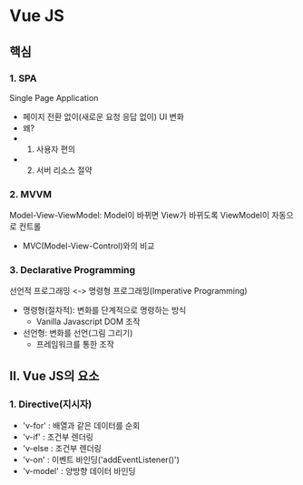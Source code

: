 # Vue JS

## 핵심

### 1. SPA

Single Page Application

- 페이지 전환 없이(새로운 요청 응답 없이) UI 변화
- 왜?
- 1. 사용자 편의
- 2. 서버 리소스 절약

### 2. MVVM

Model-View-ViewModel: Model이 바뀌면 View가 바뀌도록 ViewModel이 자동으로 컨트롤

- MVC(Model-View-Control)와의 비교

### 3. Declarative Programming

선언적 프로그래밍 <-> 명령형 프로그래밍(Imperative Programming)

- 명령형(절차적): 변화를 단계적으로 명령하는 방식
  - Vanilla Javascript DOM 조작
- 선언형: 변화를 선언(그림 그리기)
  - 프레임워크를 통한 조작

## II. Vue JS의 요소

### 1. Directive(지시자)

- 'v-for' : 배열과 같은 데이터를 순회
- 'v-if' : 조건부 렌더링
- 'v-else : 조건부 렌더링
- 'v-on' : 이벤트 바인딩('addEventListener()')
- 'v-model' : 양방향 데이터 바인딩
